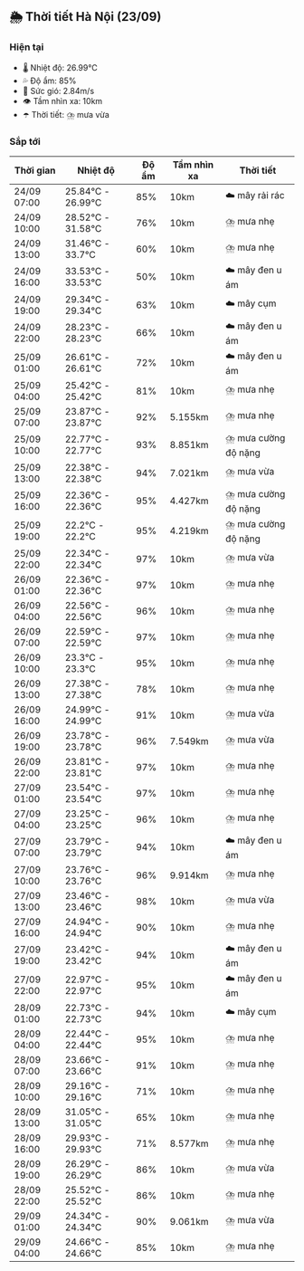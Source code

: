 ## 🌦️ Thời tiết Hà Nội (23/09)

### Hiện tại

- 🌡️ Nhiệt độ: 26.99℃
- 💦 Độ ẩm: 85%
- 💨 Sức gió: 2.84m/s
- 👁️ Tầm nhìn xa: 10km
- ☂️ Thời tiết: ⛈️ mưa vừa

### Sắp tới

| Thời gian | Nhiệt độ | Độ ẩm | Tầm nhìn xa | Thời tiết |
| --- | --- | --- | --- | --- |
| 24/09 07:00 | 25.84℃ - 26.99℃ | 85% | 10km | ☁️ mây rải rác |
| 24/09 10:00 | 28.52℃ - 31.58℃ | 76% | 10km | ⛈️ mưa nhẹ |
| 24/09 13:00 | 31.46℃ - 33.7℃ | 60% | 10km | ⛈️ mưa nhẹ |
| 24/09 16:00 | 33.53℃ - 33.53℃ | 50% | 10km | ☁️ mây đen u ám |
| 24/09 19:00 | 29.34℃ - 29.34℃ | 63% | 10km | ☁️ mây cụm |
| 24/09 22:00 | 28.23℃ - 28.23℃ | 66% | 10km | ☁️ mây đen u ám |
| 25/09 01:00 | 26.61℃ - 26.61℃ | 72% | 10km | ☁️ mây đen u ám |
| 25/09 04:00 | 25.42℃ - 25.42℃ | 81% | 10km | ⛈️ mưa nhẹ |
| 25/09 07:00 | 23.87℃ - 23.87℃ | 92% | 5.155km | ⛈️ mưa nhẹ |
| 25/09 10:00 | 22.77℃ - 22.77℃ | 93% | 8.851km | ⛈️ mưa cường độ nặng |
| 25/09 13:00 | 22.38℃ - 22.38℃ | 94% | 7.021km | ⛈️ mưa vừa |
| 25/09 16:00 | 22.36℃ - 22.36℃ | 95% | 4.427km | ⛈️ mưa cường độ nặng |
| 25/09 19:00 | 22.2℃ - 22.2℃ | 95% | 4.219km | ⛈️ mưa cường độ nặng |
| 25/09 22:00 | 22.34℃ - 22.34℃ | 97% | 10km | ⛈️ mưa vừa |
| 26/09 01:00 | 22.36℃ - 22.36℃ | 97% | 10km | ⛈️ mưa nhẹ |
| 26/09 04:00 | 22.56℃ - 22.56℃ | 96% | 10km | ⛈️ mưa nhẹ |
| 26/09 07:00 | 22.59℃ - 22.59℃ | 97% | 10km | ⛈️ mưa nhẹ |
| 26/09 10:00 | 23.3℃ - 23.3℃ | 95% | 10km | ⛈️ mưa nhẹ |
| 26/09 13:00 | 27.38℃ - 27.38℃ | 78% | 10km | ⛈️ mưa nhẹ |
| 26/09 16:00 | 24.99℃ - 24.99℃ | 91% | 10km | ⛈️ mưa vừa |
| 26/09 19:00 | 23.78℃ - 23.78℃ | 96% | 7.549km | ⛈️ mưa vừa |
| 26/09 22:00 | 23.81℃ - 23.81℃ | 97% | 10km | ⛈️ mưa nhẹ |
| 27/09 01:00 | 23.54℃ - 23.54℃ | 97% | 10km | ⛈️ mưa nhẹ |
| 27/09 04:00 | 23.25℃ - 23.25℃ | 96% | 10km | ⛈️ mưa nhẹ |
| 27/09 07:00 | 23.79℃ - 23.79℃ | 94% | 10km | ☁️ mây đen u ám |
| 27/09 10:00 | 23.76℃ - 23.76℃ | 96% | 9.914km | ⛈️ mưa nhẹ |
| 27/09 13:00 | 23.46℃ - 23.46℃ | 98% | 10km | ⛈️ mưa vừa |
| 27/09 16:00 | 24.94℃ - 24.94℃ | 90% | 10km | ⛈️ mưa nhẹ |
| 27/09 19:00 | 23.42℃ - 23.42℃ | 94% | 10km | ☁️ mây đen u ám |
| 27/09 22:00 | 22.97℃ - 22.97℃ | 95% | 10km | ☁️ mây đen u ám |
| 28/09 01:00 | 22.73℃ - 22.73℃ | 94% | 10km | ☁️ mây cụm |
| 28/09 04:00 | 22.44℃ - 22.44℃ | 95% | 10km | ⛈️ mưa nhẹ |
| 28/09 07:00 | 23.66℃ - 23.66℃ | 91% | 10km | ⛈️ mưa nhẹ |
| 28/09 10:00 | 29.16℃ - 29.16℃ | 71% | 10km | ⛈️ mưa nhẹ |
| 28/09 13:00 | 31.05℃ - 31.05℃ | 65% | 10km | ⛈️ mưa nhẹ |
| 28/09 16:00 | 29.93℃ - 29.93℃ | 71% | 8.577km | ⛈️ mưa nhẹ |
| 28/09 19:00 | 26.29℃ - 26.29℃ | 86% | 10km | ⛈️ mưa vừa |
| 28/09 22:00 | 25.52℃ - 25.52℃ | 86% | 10km | ⛈️ mưa nhẹ |
| 29/09 01:00 | 24.34℃ - 24.34℃ | 90% | 9.061km | ⛈️ mưa vừa |
| 29/09 04:00 | 24.66℃ - 24.66℃ | 85% | 10km | ⛈️ mưa nhẹ |
